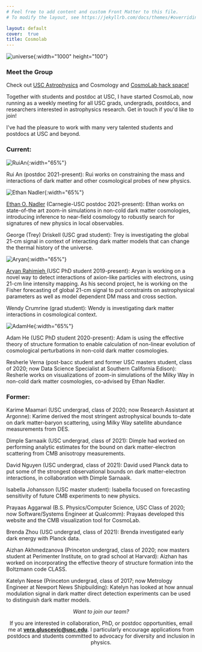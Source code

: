 ```yaml
---
# Feel free to add content and custom Front Matter to this file.
# To modify the layout, see https://jekyllrb.com/docs/themes/#overriding-theme-defaults

layout: default
cover:  true
title: Cosmolab
---
```

![universe]({{veragluscevic.github.io}}/dm.png){:width="1000" height="100"}

### Meet the Group ###

Check out <a href="cosmolab.usc.edu"> USC Astrophysics</a> and Cosmology and <a href="https://github.com/usc-cosmolab/hackspace"> CosmoLab hack space!</a> 

Together with students and postdoc at USC, I have started CosmoLab, now running as a weekly meeting for all USC grads, undergrads, postdocs, and researchers interested in astrophysics research. Get in touch if you'd like to join!

I've had the pleasure to work with many very talented students and postdocs at USC and beyond.

### Current: ###


![RuiAn]({{veragluscevic.github.io}}/assets/img/RuiAn.jpg){:width="65%"}

Rui An (postdoc 2021-present): Rui works on constraining the mass and interactions of dark matter and other cosmological probes of new physics.

![Ethan Nadler]({{veragluscevic.github.io}}/assets/img/EthanNadler.jpg){:width="65%"} 

<a href="https://eonadler.github.io/"> Ethan O. Nadler</a> (Carnegie-USC postdoc 2021-present): Ethan works on state-of-the art zoom-in simulations in non-cold dark matter cosmologies, introducing inference to near-field cosmology to robustly search for signatures of new physics in local observables.

George (Trey) Driskell (USC grad student): Trey is investigating the global 21-cm signal in context of interacting dark matter models that can change the thermal history of the universe.

![Aryan]({{veragluscevic.github.io}}/assets/img/AryanRahimieh.jpg){:width="65%"}

<a href="https://www.linkedin.com/in/aryan-rahimieh/"> Aryan Rahimieh </a> (USC PhD student 2019-present): Aryan is working on a novel way to detect interactions of axion-like particles with electrons, using 21-cm line intensity mapping. As his second project, he is working on the Fisher forecasting of global 21-cm signal to put constraints on astrophysical parameters as well as model dependent DM mass and cross section. 

Wendy Crumrine (grad student): Wendy is investigating dark matter interactions in cosmological context.

![AdamHe]({{veragluscevic.github.io}}/assets/img/AdamHe.jpg){:width="65%"}

Adam He (USC PhD student 2020-present): Adam is using the effective theory of structure formation to enable calculation of non-linear evolution of cosmological perturbations in non-cold dark matter cosmologies.

Resherle Verna (post-bacc student and former USC masters student, class of 2020; now Data Science Specialist at Southern California Edison): Resherle works on visualizations of zoom-in simulations of the Milky Way in non-cold dark matter cosmologies, co-advised by Ethan Nadler.

### Former: ###
<p>
Karime Maamari (USC undergrad, class of 2020; now Research Assistant at Argonne): Karime derived the most stringent astrophysical bounds to-date on dark matter-baryon scattering, using Milky Way satellite abundance measurements from DES.
</p>

<p>
Dimple Sarnaaik (USC undergrad, class of 2021): Dimple had worked on performing analytic estimates for the bound on dark matter-electron scattering from CMB anisotropy measurements.
</p>
<p>
David Nguyen (USC undergrad, class of 2021):  David used Planck data to put some of the strongest observational bounds on dark matter-electron interactions, in collaboration with Dimple Sarnaaik.
</p>
<p>
Isabella Johansson (USC master student): Isabella focused on forecasting sensitivity of future CMB experiments to new physics.
</p>
<p>
Prayaas Aggarwal (B.S. Physics/Computer Science, USC Class of 2020; now Software/Systems Engineer at Qualcomm): Prayaas  developed this website and the CMB visualization tool for CosmoLab.
</p>
<p>
Brenda Zhou (USC undergrad, class of 2021): Brenda investigated early dark energy with Planck data.
</p>
<p>
Aizhan Akhmedzanova (Princeton undergrad, class of 2020; now masters student at Perimenter Institute, on to grad school at Harvard): Aizhan has worked on incorporating the effective theory of structure formation into the Boltzmann code
CLASS.
</p>
<p>
Katelyn Neese (Princeton undergrad, class of 2017; now Metrology Engineer at Newport News Shipbuilding): Katelyn has looked at how annual modulation signal in dark matter direct detection experiments can be used to distinguish dark matter models.
</p>


<div align="center">
    <i>Want to join our team?</i>
<div>


If you are interested in collaboration, PhD, or postdoc opportunities, email me at <b>vera.gluscevic@usc.edu</b>. I particularly encourage applications from postdocs and students committed to advocacy for diversity and inclusion in physics. 



